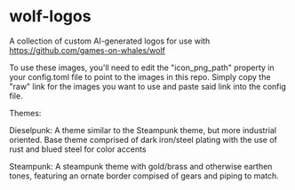 # wolf-logos
A collection of custom AI-generated logos for use with https://github.com/games-on-whales/wolf

To use these images, you'll need to edit the "icon_png_path" property in your config.toml file to point to the images in this repo. Simply copy the "raw" link for the images you want to use and paste said link into the config file.

Themes:

Dieselpunk:
A theme similar to the Steampunk theme, but more industrial oriented. Base theme comprised of dark iron/steel plating with the use of rust and blued steel for color accents

Steampunk:
A steampunk theme with gold/brass and otherwise earthen tones, featuring an ornate border compised of gears and piping to match.
